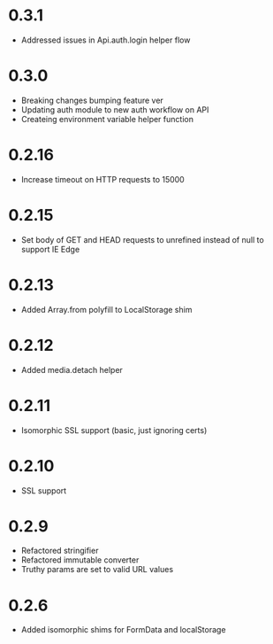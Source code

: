 # 0.3.1

- Addressed issues in Api.auth.login helper flow

# 0.3.0

- Breaking changes bumping feature ver
- Updating auth module to new auth workflow on API
- Createing environment variable helper function

# 0.2.16

- Increase timeout on HTTP requests to 15000

# 0.2.15

- Set body of GET and HEAD requests to unrefined instead of null to support IE Edge

# 0.2.13

- Added Array.from polyfill to LocalStorage shim 

# 0.2.12

- Added media.detach helper

# 0.2.11

- Isomorphic SSL support (basic, just ignoring certs)

# 0.2.10

- SSL support

# 0.2.9

- Refactored stringifier
- Refactored immutable converter
- Truthy params are set to valid URL values

# 0.2.6

- Added isomorphic shims for FormData and localStorage